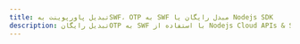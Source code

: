 ---title: تبدیل پاورپوینت بهSWF، OTP به SWF مبدل رایگان یا Nodejs SDKdescription: تبدیل رایگانOTP به SWF با استفاده از Nodejs Cloud APIs & SDK. همچنین اسناد Microsoft PowerPoint را در Cloud ایجاد، ویرایش و رندر کنید.---